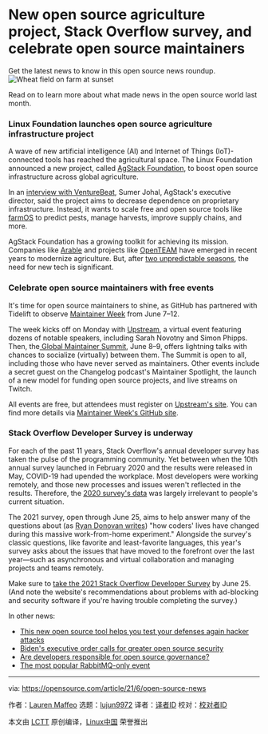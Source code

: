 [#]: subject: (New open source agriculture project, Stack Overflow survey, and celebrate open source maintainers)
[#]: via: (https://opensource.com/article/21/6/open-source-news)
[#]: author: (Lauren Maffeo https://opensource.com/users/lmaffeo)
[#]: collector: (lujun9972)
[#]: translator: ( )
[#]: reviewer: ( )
[#]: publisher: ( )
[#]: url: ( )

New open source agriculture project, Stack Overflow survey, and celebrate open source maintainers
======
Get the latest news to know in this open source news roundup.
![Wheat field on farm at sunset][1]

Read on to learn more about what made news in the open source world last month.

### Linux Foundation launches open source agriculture infrastructure project

A wave of new artificial intelligence (AI) and Internet of Things (IoT)-connected tools has reached the agricultural space. The Linux Foundation announced a new project, called [AgStack Foundation][2], to boost open source infrastructure across global agriculture.

In an [interview with VentureBeat][3], Sumer Johal, AgStack's executive director, said the project aims to decrease dependence on proprietary infrastructure. Instead, it wants to scale free and open source tools like [farmOS][4] to predict pests, manage harvests, improve supply chains, and more.

AgStack Foundation has a growing toolkit for achieving its mission. Companies like [Arable][5] and projects like [OpenTEAM][6] have emerged in recent years to modernize agriculture. But, after [two unpredictable seasons][7], the need for new tech is significant.

### Celebrate open source maintainers with free events

It's time for open source maintainers to shine, as GitHub has partnered with Tidelift to observe [Maintainer Week][8] from June 7–12.

The week kicks off on Monday with [Upstream][9], a virtual event featuring dozens of notable speakers, including Sarah Novotny and Simon Phipps. Then, the[ Global Maintainer Summit][10], June 8–9, offers lightning talks with chances to socialize (virtually) between them. The Summit is open to all, including those who have never served as maintainers. Other events include a secret guest on the Changelog podcast's Maintainer Spotlight, the launch of a new model for funding open source projects, and live streams on Twitch.

All events are free, but attendees must register on [Upstream's site][11]. You can find more details via [Maintainer Week's GitHub site][8].

### Stack Overflow Developer Survey is underway

For each of the past 11 years, Stack Overflow's annual developer survey has taken the pulse of the programming community. Yet between when the 10th annual survey launched in February 2020 and the results were released in May, COVID-19 had upended the workplace. Most developers were working remotely, and those new processes and issues weren't reflected in the results. Therefore, the [2020 survey's data][12] was largely irrelevant to people's current situation.

The 2021 survey, open through June 25, aims to help answer many of the questions about (as [Ryan Donovan writes][13]) "how coders' lives have changed during this massive work-from-home experiment." Alongside the survey's classic questions, like favorite and least-favorite languages, this year's survey asks about the issues that have moved to the forefront over the last year—such as asynchronous and virtual collaboration and managing projects and teams remotely.

Make sure to [take the 2021 Stack Overflow Developer Survey][14] by June 25. (And note the website's recommendations about problems with ad-blocking and security software if you're having trouble completing the survey.)

In other news:

  * [This new open source tool helps you test your defenses again hacker attacks][15]
  * [Biden's executive order calls for greater open source security][16]
  * [Are developers responsible for open source governance?][17]
  * [The most popular RabbitMQ-only event][18]



--------------------------------------------------------------------------------

via: https://opensource.com/article/21/6/open-source-news

作者：[Lauren Maffeo][a]
选题：[lujun9972][b]
译者：[译者ID](https://github.com/译者ID)
校对：[校对者ID](https://github.com/校对者ID)

本文由 [LCTT](https://github.com/LCTT/TranslateProject) 原创编译，[Linux中国](https://linux.cn/) 荣誉推出

[a]: https://opensource.com/users/lmaffeo
[b]: https://github.com/lujun9972
[1]: https://opensource.com/sites/default/files/styles/image-full-size/public/pictures/tim-hufner-unsplash.jpg?itok=nooIda1g (Wheat field on farm at sunset)
[2]: https://agstack.org/
[3]: https://venturebeat.com/2021/05/05/linux-foundation-launches-open-source-agriculture-infrastructure-project/
[4]: https://farmos.org/
[5]: https://venturebeat.com/2020/10/29/arable-raises-20-million-to-make-connected-devices-for-farmers/
[6]: https://www.country-guide.ca/guide-business/the-open-source-farmer/
[7]: https://chicago.suntimes.com/2021/4/27/22405924/us-farmers-finally-see-better-outlook-after-2-odd-years
[8]: https://github.com/github/maintainerweek
[9]: https://upstream.live/
[10]: https://globalmaintainersummit.github.com/
[11]: https://upstream.live/register
[12]: https://stackoverflow.blog/2020/05/27/2020-stack-overflow-developer-survey-results/
[13]: https://stackoverflow.blog/2021/05/25/the-2021-developer-survey-is-now-open/
[14]: https://stackoverflow.az1.qualtrics.com/jfe/form/SV_7arimtzVFf8ipfM
[15]: https://www.zdnet.com/article/microsoft-this-new-open-source-tool-helps-you-test-your-defences-again-hacker-attacks/
[16]: https://www.techrepublic.com/article/bidens-executive-order-calls-for-greater-open-source-security-but-not-how-to-achieve-it/
[17]: https://devops.com/are-developers-responsible-for-open-source-governance/
[18]: https://rabbitmqsummit.com/

